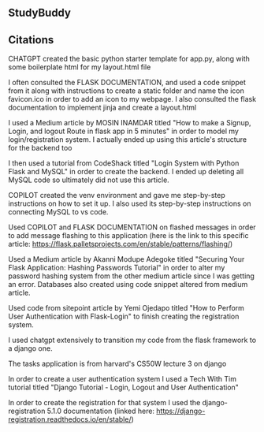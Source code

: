 ## StudyBuddy

## Citations
CHATGPT created the basic python starter template for app.py, along with some boilerplate html for my layout.html file

I often consulted the FLASK DOCUMENTATION, and used a code snippet from it along with instructions to create a static folder and name the icon favicon.ico in order to add an icon to my webpage. I also consulted the flask documentation to implement jinja and create a layout.html

I used a Medium article by MOSIN INAMDAR titled "How to make a Signup, Login, and logout Route in flask app in 5 minutes" in order to model my login/registration system. I actually ended up using this article's structure for the backend too

I then used a tutorial from CodeShack titled "Login System with Python Flask and MySQL" in order to create the backend. I ended up deleting all MySQL code so ultimately did not use this article. 

COPILOT created the venv environment and gave me step-by-step instructions on how to set it up. I also used its step-by-step instructions on connecting MySQL to vs code. 

Used COPILOT and FLASK DOCUMENTATION on flashed messages in order to add message flashing to this application (here is the link to this specific article: https://flask.palletsprojects.com/en/stable/patterns/flashing/)

Used a Medium article by Akanni Modupe Adegoke titled "Securing Your Flask Application: Hashing Passwords Tutorial" in order to alter my password hashing system from the other medium article since I was getting an error. Databases also created using code snippet altered from medium article. 

Used code from sitepoint article by Yemi Ojedapo titled "How to Perform User Authentication with Flask-Login" to finish creating the registration system. 

I used chatgpt extensively to transition my code from the flask framework to a django one. 

The tasks application is from harvard's CS50W lecture 3 on django

In order to create a user authentication system I used a Tech With Tim tutorial titled "Django Tutorial - Login, Logout and User Authentication"

In order to create the registration for that system I used the django-registration 5.1.0 documentation (linked here: https://django-registration.readthedocs.io/en/stable/)